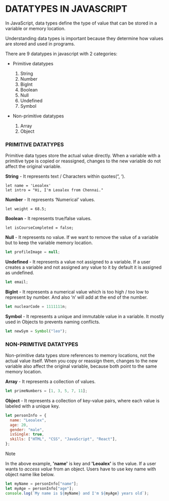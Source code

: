 # DATATYPES IN JAVASCRIPT

In JavaScript, data types define the type of value that can be stored in a variable or memory location.

Understanding data types is important because they determine how values are stored and used in programs.

There are 9 datatypes in javascript with 2 categories:

- Primitive datatypes

  1. String
  2. Number
  3. BigInt
  4. Boolean
  5. Null
  6. Undefined
  7. Symbol

- Non-primitive datatypes
  1. Array
  2. Object

### PRIMITIVE DATATYPES

Primitive data types store the actual value directly. When a variable with a primitive type is copied or reassigned, changes to the new variable do not affect the original variable.

**String** - It represents text / Characters within quotes(“, ‘).

```Jsx
let name = 'Leoalex'
let intro = "Hi, I'm Leoalex from Chennai."
```

**Number** - It represents ‘Numerical’ values.

```Jsx
let weight = 68.5;
```

**Boolean** - It represents true/false values.

```Jsx
let isCourseCompleted = false;
```

**Null** - It represents no value. If we want to remove the value of a variable but to keep the variable memory location.

```jsx
let profileImage = null;
```

**Undefined** - It represents a value not assigned to a variable. If a user creates a variable and not assigned any value to it by default it is assigned as undefined.

```jsx
let email;
```

**BigInt** - It represents a numerical value which is too high / too low to represent by number. And also ‘n’ will add at the end of the number.

```jsx
let nuclearCode = 1111111n;
```

**Symbol** - It represents a unique and immutable value in a variable. It mostly used in Objects to prevents naming conflicts.

```jsx
let newSym = Symbol("leo");
```

### NON-PRIMITIVE DATATYPES

Non-primitive data types store references to memory locations, not the actual value itself. When you copy or reassign them, changes to the new variable also affect the original variable, because both point to the same memory location.

**Array** - It represents a collection of values.

```jsx
let primeNumbers = [1, 3, 5, 7, 11];
```

**Object** - It represents a collection of key-value pairs, where each value is labeled with a unique key.

```jsx
let personInfo = {
  name: "Leoalex",
  age: 20,
  gender: "male",
  isSingle: true,
  skills: ["HTML", "CSS", "JavaScript", "React"],
};
```

> [!NOTE]
> In the above example, **'name'** is key and **'Leoalex'** is the value. If a user wants to _access value_ from an object. Users have to use key name with object name like below.
>
> ```jsx
> let myName = personInfo["name"];
> let myAge = personInfo["age"];
> console.log(`My name is ${myName} and I'm ${myAge} years old`);
> ```
